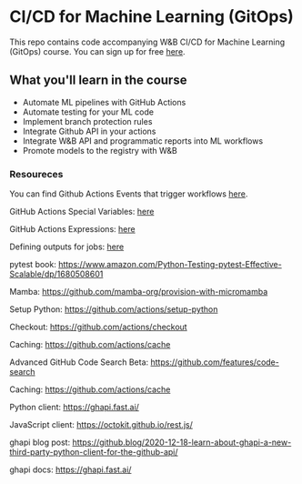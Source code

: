# CI/CD for Machine Learning (GitOps)

This repo contains code accompanying W&B CI/CD for Machine Learning (GitOps) course. You can sign up for free [here](https://www.wandb.courses/courses/ci-cd-for-machine-learning). 

## What you'll learn in the course

- Automate ML pipelines with GitHub Actions
- Automate testing for your ML code
- Implement branch protection rules
- Integrate Github API in your actions
- Integrate W&B API and programmatic reports into ML workflows
- Promote models to the registry with W&B

### Resoureces 

You can find Github Actions Events that trigger workflows
[here](https://docs.github.com/en/actions/using-workflows/events-that-trigger-workflows). 

GitHub Actions Special Variables: [here](https://docs.github.com/en/actions/learn-github-actions/variables#default-environment-variables)

GitHub Actions Expressions: [here](https://docs.github.com/en/actions/learn-github-actions/expressions)

Defining outputs for jobs: [here](https://docs.github.com/en/actions/using-jobs/defining-outputs-for-jobs)

pytest book: https://www.amazon.com/Python-Testing-pytest-Effective-Scalable/dp/1680508601

Mamba: https://github.com/mamba-org/provision-with-micromamba

Setup Python: https://github.com/actions/setup-python

Checkout: https://github.com/actions/checkout

Caching: https://github.com/actions/cache

Advanced GitHub Code Search Beta: https://github.com/features/code-search

Caching: https://github.com/actions/cache

Python client: https://ghapi.fast.ai/

JavaScript client: https://octokit.github.io/rest.js/ 

ghapi blog post: https://github.blog/2020-12-18-learn-about-ghapi-a-new-third-party-python-client-for-the-github-api/

ghapi docs: https://ghapi.fast.ai/


